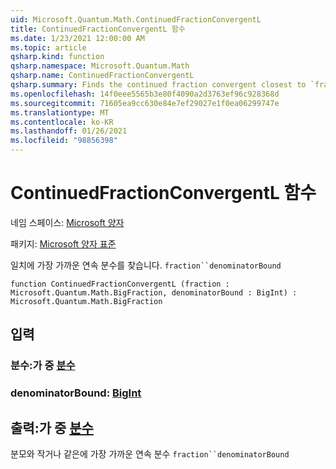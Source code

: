 ```yaml
---
uid: Microsoft.Quantum.Math.ContinuedFractionConvergentL
title: ContinuedFractionConvergentL 함수
ms.date: 1/23/2021 12:00:00 AM
ms.topic: article
qsharp.kind: function
qsharp.namespace: Microsoft.Quantum.Math
qsharp.name: ContinuedFractionConvergentL
qsharp.summary: Finds the continued fraction convergent closest to `fraction` with the denominator less or equal to `denominatorBound`
ms.openlocfilehash: 14f0eee5565b3e80f4090a2d3763ef96c928368d
ms.sourcegitcommit: 71605ea9cc630e84e7ef29027e1f0ea06299747e
ms.translationtype: MT
ms.contentlocale: ko-KR
ms.lasthandoff: 01/26/2021
ms.locfileid: "98856398"
---
```

# <a name="continuedfractionconvergentl-function"></a>ContinuedFractionConvergentL 함수

네임 스페이스: [Microsoft 양자](xref:Microsoft.Quantum.Math)

패키지: [Microsoft 양자 표준](https://nuget.org/packages/Microsoft.Quantum.Standard)


일치에 가장 가까운 연속 분수를 찾습니다. `fraction``denominatorBound`

```qsharp
function ContinuedFractionConvergentL (fraction : Microsoft.Quantum.Math.BigFraction, denominatorBound : BigInt) : Microsoft.Quantum.Math.BigFraction
```


## <a name="input"></a>입력

### <a name="fraction--bigfraction"></a>분수:가 중 [분수](xref:Microsoft.Quantum.Math.BigFraction)




### <a name="denominatorbound--bigint"></a>denominatorBound: [BigInt](xref:microsoft.quantum.lang-ref.bigint)





## <a name="output--bigfraction"></a>출력:가 중 [분수](xref:Microsoft.Quantum.Math.BigFraction)

분모와 작거나 같은에 가장 가까운 연속 분수 `fraction``denominatorBound`
